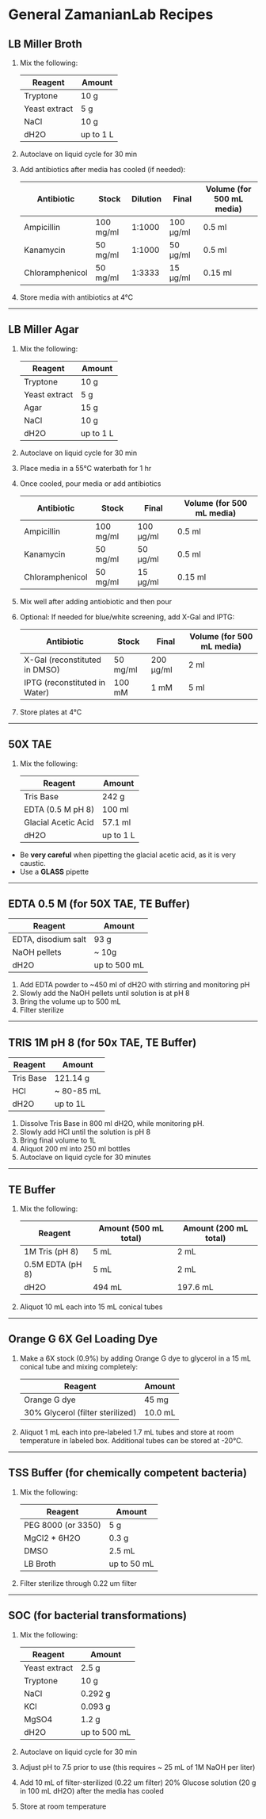 # General ZamanianLab Recipes

## LB Miller Broth

1. Mix the following:

    | Reagent | Amount |
    |----------|--------|
    Tryptone | 10 g
    Yeast extract | 5 g
    NaCl | 10 g
    dH2O | up to 1 L

2. Autoclave on liquid cycle for 30 min
3. Add antibiotics after media has cooled (if needed):

    | Antibiotic | Stock | Dilution | Final | Volume (for 500 mL media)
    |----------|--------|--------|--------|--------|
    Ampicillin | 100 mg/ml | 1:1000 | 100 μg/ml | 0.5 ml
    Kanamycin | 50 mg/ml | 1:1000 | 50 μg/ml | 0.5 ml
    Chloramphenicol | 50 mg/ml | 1:3333 | 15 μg/ml | 0.15 ml

4. Store media with antibiotics at 4°C


---
## LB Miller Agar

1. Mix the following:

    | Reagent | Amount |
    |----------|--------|
    Tryptone | 10 g
    Yeast extract | 5 g
    Agar | 15 g
    NaCl | 10 g
    dH2O | up to 1 L

2. Autoclave on liquid cycle for 30 min
3. Place media in a 55°C waterbath for 1 hr
4. Once cooled, pour media or add antibiotics

    | Antibiotic | Stock | Final | Volume (for 500 mL media)
    |----------|--------|--------|--------|
    Ampicillin | 100 mg/ml | 100 μg/ml | 0.5 ml
    Kanamycin | 50 mg/ml | 50 μg/ml | 0.5 ml
    Chloramphenicol | 50 mg/ml | 15 μg/ml | 0.15 ml

5. Mix well after adding antiobiotic and then pour
6. Optional: If needed for blue/white screening, add X-Gal and IPTG:

    | Antibiotic | Stock | Final | Volume (for 500 mL media)
    |----------|--------|--------|--------|
    X-Gal (reconstituted in DMSO) | 50 mg/ml | 200 μg/ml | 2 ml
    IPTG (reconstituted in Water) | 100 mM | 1 mM | 5 ml

7. Store plates at 4°C


---
## 50X TAE

1. Mix the following:

    | Reagent | Amount |
    |----------|--------|
    Tris Base	| 242 g
    EDTA (0.5 M pH 8) | 100 ml
    Glacial Acetic Acid | 57.1 ml
    dH2O | up to 1 L

* Be **very careful** when pipetting the glacial acetic acid, as it is very caustic.
* Use a **GLASS** pipette


---
## EDTA 0.5 M (for 50X TAE, TE Buffer)

  | Reagent | Amount |
  |----------|--------|
  EDTA, disodium salt	| 93 g
  NaOH pellets | ~ 10g
  dH2O | up to 500 mL

1. Add EDTA powder to ~450 ml of dH2O with stirring and monitoring pH
2. Slowly add the NaOH pellets until solution is at pH 8
3. Bring the volume up to 500 mL
4. Filter sterilize


---
## TRIS 1M pH 8 (for 50x TAE, TE Buffer)

  | Reagent | Amount |
  |----------|--------|
  Tris Base | 121.14 g
  HCl | ~ 80-85 mL
  dH2O | up to 1L

1. Dissolve Tris Base in 800 ml dH2O, while monitoring pH.
2. Slowly add HCl until the solution is pH 8
3. Bring final volume to 1L
4. Aliquot 200 ml into 250 ml bottles
5. Autoclave on liquid cycle for 30 minutes


---
## TE Buffer

1. Mix the following:

    | Reagent | Amount (500 mL total) | Amount (200 mL total) |
    |----------|--------|--------|
    1M Tris (pH 8) | 5 mL | 2 mL
    0.5M EDTA (pH 8) | 5 mL | 2 mL
    dH2O | 494 mL | 197.6 mL

2. Aliquot 10 mL each into 15 mL conical tubes


---
## Orange G 6X Gel Loading Dye

1. Make a 6X stock (0.9%) by adding Orange G dye to glycerol in a 15 mL conical tube and mixing completely:

    | Reagent | Amount |
    |----------|--------|
    Orange G dye | 45 mg
    30% Glycerol (filter sterilized) | 10.0 mL

2. Aliquot 1 mL each into pre-labeled 1.7 mL tubes and store at room temperature in labeled box. Additional tubes can be stored at -20°C.


---
## TSS Buffer (for chemically competent bacteria)

1. Mix the following:

    | Reagent | Amount |
    |----------|--------|
    PEG 8000 (or 3350) | 5 g
    MgCl2 * 6H2O | 0.3 g
    DMSO | 2.5 mL
    LB Broth | up to 50 mL

2. Filter sterilize through 0.22 um filter


---
## SOC (for bacterial transformations)

1. Mix the following:

    | Reagent | Amount |
    |----------|--------|
    Yeast extract	| 2.5 g
    Tryptone	| 10 g
    NaCl	| 0.292 g
    KCl	| 0.093 g
    MgSO4	| 1.2 g
    dH2O	| up to 500 mL

2. Autoclave on liquid cycle for 30 min
3. Adjust pH to 7.5 prior to use (this requires ~ 25 mL of 1M NaOH per liter)
4. Add 10 mL of filter-sterilized (0.22 um filter) 20% Glucose solution (20 g in 100 mL dH2O) after the media has cooled
5. Store at room temperature
